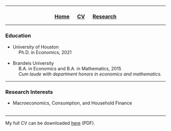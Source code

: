 ___

<h3> 
    <p align="center"> 
        <a href="https://xmgbautista.github.io/">Home</a> &emsp;
        <a href="https://xmgbautista.github.io/cv">CV</a> &emsp;
        <a href="https://xmgbautista.github.io/research">Research</a> <!-- &emsp;
        <a href="https://xmgbautista.github.io/teaching">Teaching</a> -->
    </p>
</h3>

___

<h3> 
    Education
</h3>
<ul>
    <li> University of Houston <br>
            &emsp; Ph.D. in Economics, 2021 </li>
    <br>
    <li> Brandeis University <br>
            &emsp; B.A. in Economics and B.A. in Mathematics, 2015 <br>
            &emsp; <em> Cum laude with department honors in economics and mathematics.</em> </li>
</ul>

___

<h3> 
    Research Interests
</h3> 
<ul>
    <li> Macroeconomics, Consumption, and Household Finance </li><br>
</ul>
    
___

My full CV can be downloaded <a href="https://www.dropbox.com/s/i6kiv7j366r4d58/cv_xmgbautista.pdf?dl=0">here</a> (PDF).
